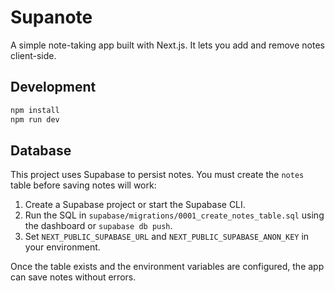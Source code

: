 # Supanote

A simple note-taking app built with Next.js. It lets you add and remove notes client-side.

## Development

```bash
npm install
npm run dev
```

## Database

This project uses Supabase to persist notes. You must create the `notes` table before saving notes will work:

1. Create a Supabase project or start the Supabase CLI.
2. Run the SQL in `supabase/migrations/0001_create_notes_table.sql` using the dashboard or `supabase db push`.
3. Set `NEXT_PUBLIC_SUPABASE_URL` and `NEXT_PUBLIC_SUPABASE_ANON_KEY` in your environment.

Once the table exists and the environment variables are configured, the app can save notes without errors.
